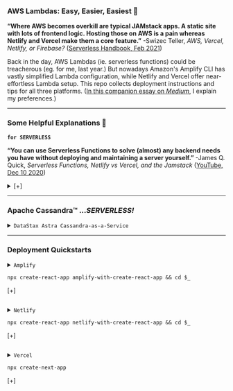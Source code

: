 ### AWS Lambdas: Easy, Easier, Easiest 🍳 ###

**“Where AWS becomes overkill are typical JAMstack apps. A static site with lots of frontend logic. Hosting those on AWS is a pain whereas Netlify and Vercel make them a core feature.”** -Swizec Teller, *AWS, Vercel, Netlify, or Firebase?* ([Serverless Handbook, Feb 2021](https://serverlesshandbook.dev/serverless-flavors/))

Back in the day, AWS Lambdas (ie. serverless functions) could be treacherous (eg. for me, last year.) But nowadays Amazon's Amplify CLI has vastly simplified Lambda configuration, while Netlify and Vercel offer near-effortless Lambda setup. This repo collects deployment instructions and tips for all three platforms. ([In this companion essay on _Medium_](), I explain my preferences.)

---

### Some Helpful Explanations 💬 ###

<code>**for SERVERLESS**</code>

**“You can use Serverless Functions to solve (almost) any backend needs you have without deploying and maintaining a server yourself.”**
-James Q. Quick, *Serverless Functions, Netlify vs Vercel, and the Jamstack* ([YouTube, Dec 10 2020](https://morioh.com/p/dc014b3356d2))

<details closed>
<summary> [+] </summary>
<p></p>

**“When serverless started, it was about making the lives of backend developers easier. As it’s progressing, we’re seeing more frontend focused teams using serverless to build APIs and access data that wasn’t easily accessible. Serverless is going mainstream.”**
-Matt Biilmann, *Interview with Matt Biilmann, CEO and co-founder, Netlify* ([Jaxenter, Feb 16 2021)](https://jaxenter.com/biilmann-jamstack-interview-173821.html)

<p></p>

<code>**for JAMSTACK**</code>


<p></p>


**“For static content, everything is prebuilt and cached. For dynamic content, companies build microservices that are loaded on demand and that can scale easily.”**
-Romain Dillet, *Cloudflare is testing a Netlify competitor to host Jamstack sites* ([TechCrunch, Dec 7 2020](https://techcrunch.com/2020/12/07/cloudflare-is-testing-a-netlify-competitor-to-host-jamstack-sites/))


<p></p>


**“You effectively remove the performance tradeoff of serverless because static elements of the website are pre-rendered, and then a serverless backend is delivered either via APIs or right from the network edge in response to request/response logic.”**
-Matt Biilmann, *Interview with Matt Biilmann, CEO and co-founder, Netlify* ([Jaxenter, Feb 16 2021)](https://jaxenter.com/biilmann-jamstack-interview-173821.html)


<p></p>


<code>**for VERCEL**</code>


<p></p>


**“Unlike Netlify, Vercel simplifies its serverless function signature by only accepting requests and responses as parameters, which is achieved by wrapping the original AWS Lambda environment and simplifying it only for serving content purposes. Brilliant idea!”**
-Emrah Samdan, *Why do companies invent their own serverless functions?* ([Thundra Blog, Jul 2020](https://blog.thundra.io/why-do-companies-invent-their-own-serverless-functions))


<p></p>


</details>


<p></p>


---

### Apache Cassandra™ ...*SERVERLESS!* ###



<details closed>



<summary><code>DataStax Astra Cassandra-as-a-Service</code></summary>


<p></p>



[Set-up instructions for Astra](astra)



<p></p>



</details>


<p></p>


---


### Deployment Quickstarts ###

<details closed>
  <summary><code>Amplify</code>
  <p></p>

  ```console
  npx create-react-app amplify-with-create-react-app && cd $_
  ```
  [+]
  </summary>

  <p>

  [Set-up instructions for Amplify](amplify-with-create-react-app)
  </p>

</details>

<p>

<details>
  <summary><code>Netlify</code>  
  <p>

  ```console
  npx create-react-app netlify-with-create-react-app && cd $_
  ```
  [+]
  </summary>

  [Set-up instructions for Netlify](netlify-with-create-react-app)
  </p>
</details>

<p>

<details>
  <summary><code>Vercel</code>
  <p>

  ```console
  npx create-next-app
  ```
  [+]
  </summary>

  [Set-up instructions for Vercel](vercel-with-next-js)
  </p>
</details>
